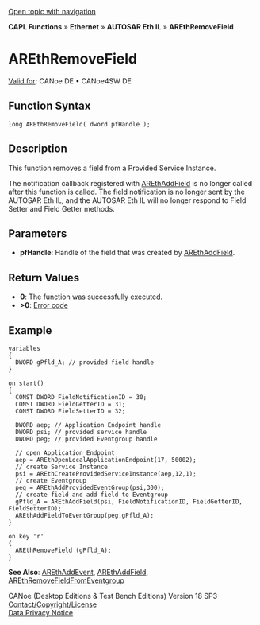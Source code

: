 [Open topic with navigation](../../../../../../CANoeDEFamily.htm#Topics/CAPLFunctions/IP/AUTOSARethIL/Functions/CAPLfunctionAREthRemoveField.md)

**CAPL Functions** » **Ethernet** » **AUTOSAR Eth IL** » **AREthRemoveField**

# AREthRemoveField

[Valid for](../../../../Shared/FeatureAvailability.md): CANoe DE • CANoe4SW DE

## Function Syntax

```plaintext
long AREthRemoveField( dword pfHandle );
```

## Description

This function removes a field from a Provided Service Instance.

The notification callback registered with [AREthAddField](CAPLfunctionAREthAddField.md) is no longer called after this function is called. The field notification is no longer sent by the AUTOSAR Eth IL, and the AUTOSAR Eth IL will no longer respond to Field Setter and Field Getter methods.

## Parameters

- **pfHandle**: Handle of the field that was created by [AREthAddField](CAPLfunctionAREthAddField.md).

## Return Values

- **0**: The function was successfully executed.
- **>0**: [Error code](../CAPLfunctionsAREthILErrorCodes.md)

## Example

```plaintext
variables
{
  DWORD gPfld_A; // provided field handle
}

on start()
{
  CONST DWORD FieldNotificationID = 30;
  CONST DWORD FieldGetterID = 31;
  CONST DWORD FieldSetterID = 32;

  DWORD aep; // Application Endpoint handle
  DWORD psi; // provided service handle
  DWORD peg; // provided Eventgroup handle

  // open Application Endpoint
  aep = AREthOpenLocalApplicationEndpoint(17, 50002);
  // create Service Instance
  psi = AREthCreateProvidedServiceInstance(aep,12,1);
  // create Eventgroup
  peg = AREthAddProvidedEventGroup(psi,300);
  // create field and add field to Eventgroup
  gPfld_A = AREthAddField(psi, FieldNotificationID, FieldGetterID, FieldSetterID);
  AREthAddFieldToEventGroup(peg,gPfld_A);
}

on key 'r'
{
  AREthRemoveField (gPfld_A);
}
```

**See Also**: [AREthAddEvent](CAPLfunctionAREthAddEvent.md#aanchor12631), [AREthAddField](CAPLfunctionAREthAddField.md#aanchor27760), [AREthRemoveFieldFromEventgroup](CAPLfunctionAREthRemoveFieldFromEventgroup.md#aanchor28035)

CANoe (Desktop Editions & Test Bench Editions) Version 18 SP3  
[Contact/Copyright/License](../../../../Shared/ContactCopyrightLicense.md)  
[Data Privacy Notice](https://www.vector.com/int/en/company/get-info/privacy-policy/)
